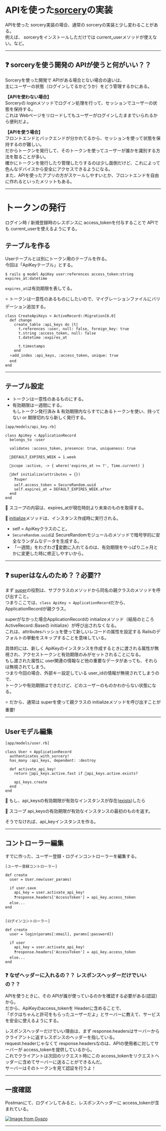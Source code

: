 # APIを使った[sorcery](https://github.com/Tarara33/TIL/tree/main/Rails/Gem/sorcery)の実装
APIを使った sorcery実装の場合、通常の sorceryの実装と少し変わることがある。  
例えば、 sorceryをインストールしただけでは current_userメソッドが使えない。など。
***

## ❓ sorceryを使う開発の APIが使うと何がいい？？
Sorceryを使った開発で APIがある場合とない場合の違いは、  
主にユーザーの状態（ログインしてるかどうか）をどう管理するかにある。  

**【APIを使わない場合】**    
Sorceryの loginメソッドでログイン処理を行って、セッションでユーザーの状態を保持する。  
これは Webページをリロードしてもユーザーがログインしたままでいられるから便利だよ。  

**【APIを使う場合】**   
フロントエンドとバックエンドが分かれてるから、セッションを使って状態を保持するのが難しい。    
だからトークンを発行して、そのトークンを使ってユーザーが誰かを識別する方法を取ることが多い。  
確かにトークンを発行したり管理したりするのは少し面倒だけど、これによって色んなデバイスから安全にアクセスできるようになる。  
また、APIを使ったアプリの方がスケールしやすいとか、フロントエンドを自由に作れるといったメリットもある。
***

# トークンの発行
ログイン時 / 新規登録時のレスポンスに access_tokenを付与することで APIでも current_userを使えるようにする。

## テーブルを作る
Userテーブルとは別にトークン用のテーブルを作る。  
今回は「ApiKeyテーブル」とする。
~~~
$ rails g model ApiKey user:references access_token:string expires_at:datetime
~~~
`expires_at`は有効期限を表してる。

⭐️ トークンは一意性のあるものにしたいので、マイグレーションファイルにバリデーション追加する。
~~~
class CreateApiKeys < ActiveRecord::Migration[6.0]
  def change
    create_table :api_keys do |t|
      t.references :user, null: false, foreign_key: true
      t.string :access_token, null: false
      t.datetime :expires_at

      t.timestamps
    end
  ⭐️add_index :api_keys, :access_token, unique: true
  end
end
~~~
***

## テーブル設定
- トークンは一意性のあるものにする。
- 有効期限は一週間にする。  
もしトークン発行済み & 有効期限内ならすでにあるトークンを使い、持ってない or 期限切れなら新しく発行する。
~~~
[app/models/api_key.rb]

class ApiKey < ApplicationRecord
  belongs_to :user

  validates :access_token, presence: true, uniqueness: true

  🩵DEFAULT_EXPIRES_WEEK = 1.week

  💙scope :active, -> { where('expires_at >= ?', Time.current) }

  💛def initialize(attributes = {})
    ❓super
    self.access_token = SecureRandom.uuid
    self.expires_at = DEFAULT_EXPIRES_WEEK.after
  end
end
~~~
💙 スコープの内容は、expires_atが現在時刻より未来のものを取得する。

💛 [initialize](https://github.com/Tarara33/TIL/blob/main/Ruby/%E3%82%AF%E3%83%A9%E3%82%B9/%E3%83%A1%E3%83%A2/initialize.md)メソッドは、インスタンス作成時に実行される。  
- self = ApiKeyクラスのこと。  
- `SecureRandom.uuid`は SecureRandomモジュールのメソッドで暗号学的に安全なランダムなデータを生成する。
- 「一週間」をわざわざ🩵変数に入れてるのは、有効期限をやっぱり二ヶ月とかに変更した時に修正しやすいから。
***

## ❓ superはなんのため？？必要??
まず [super](https://github.com/Tarara33/TIL/blob/main/Ruby/%E3%82%AF%E3%83%A9%E3%82%B9/%E7%B6%99%E6%89%BF.md)の役割は、サブクラスのメソッドから同名の親クラスのメソッドを呼び出すこと。  
つまりここでは、`class ApiKey < ApplicationRecord`だから、ApplicationRecordが親クラス。

superがなかった場合ApplicationRecordの initializeメソッド（結局のところ ActiveRecord::Baseの initialize）が呼び出されなくなる。  
これは、attributesハッシュを使って新しいレコードの属性を設定する Railsのデフォルトの挙動をスキップすることを意味している。

具体的には、新しく ApiKeyのインスタンスを作成するときに渡される属性が無視され、アクセストークンと有効期限のみがセットされることになる。  
もし渡された属性に user関連の情報など他の重要なデータがあっても、それらは無視されてしまう。  
つまり今回の場合、外部キー設定している user_idの情報が無視されてしまうので、  
トークンや有効期限はできたけど、どのユーザーのものかわからない状態になる。

⭐️ だから、通常は superを使って親クラスの initializeメソッドを呼び出すことが重要!
***

## Userモデル編集
~~~
[app/models/user.rb]

class User < ApplicationRecord
  authenticates_with_sorcery!
  has_many :api_keys, dependent: :destroy

  def activate_api_key!
    return 💚api_keys.active.fast if 🧡api_keys.active.exists?

    api_keys.create
  end
end
~~~
🧡 もし、api_keysの有効期限が有効なインスタンスが存在([exists](https://github.com/Tarara33/TIL/blob/main/Ruby/DB%E9%96%A2%E4%BF%82%E3%83%A1%E3%82%BD%E3%83%83%E3%83%89.md))したら  

💚 スコープ api_keysの有効期限が有効なインスタンスの最初のものを返す。

そうでなければ、api_keyインスタンスを作る。
***

## コントローラー編集
すでに作った、ユーザー登録・ログインコントローラーを編集する。
~~~
[ユーザー登録コントローラー]

def create
  user = User.new(user_params)

  if user.save
    api_key = user.activate_api_key!
    ❓response.headers['AccessToken'] = api_key.access_token
  else...
end


[ログインコントローラー]

def create
  user = login(params[:email], params[:password])

  if user
    api_key = user.activate_api_key!
    ❓response.headers['AccessToken'] = api_key.access_token
  else...
end
~~~
### ❓ なぜヘッダーに入れるの？？ レスポンスヘッダーだけでいいの？？
APIを使うときに、その APIが誰が使っているのかを確認する必要がある(認証)から。  
だから、ApiKeyのaccess_tokenを Headerに含めることで、  
「ボクはちゃんと許可をもらったユーザーだよ」とサーバーに教えて、サービスを安全に使えるようにする。

レスポンスヘッダーだけでいい理由は、まず response.headersはサーバーからクライアントに返すレスポンスのヘッダーを指している。  
request.headerじゃなくて response.headersなのは、APIの使用者に対してサーバーが access_tokenを提供しているから。  
これでクライアントは次回のリクエスト時にこの access_tokenをリクエストヘッダーに含めてサーバーに送ることができるんだ。  
サーバーはそのトークンを見て認証を行うよ！
***

## 一度確認
Postmanにて、ログインしてみると、レスポンスヘッダーに access_tokenが含まれている。

[![Image from Gyazo](https://i.gyazo.com/2b9cb93194b34041b9f8d3738324fdb5.png)](https://gyazo.com/2b9cb93194b34041b9f8d3738324fdb5)
***
